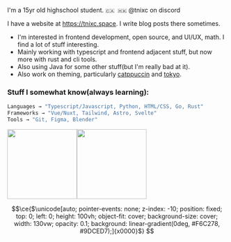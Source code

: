 I'm a 15yr old highschool student. `🇨🇦 🇭🇰` @tnixc on discord

I have a website at https://tnixc.space. I write blog posts there sometimes.

- I'm interested in frontend development, open source, and UI/UX, math. I find a lot of stuff interesting.
- Mainly working with typescript and frontend adjacent stuff, but now more with rust and cli tools.
- Also using Java for some other stuff(but I'm really bad at it).
- Also work on theming, particularly [catppuccin](https://github.com/catppuccin/catppuccin) and [tokyo](https://github.com/tnixc/tokyo).

### Stuff I somewhat know(always learning):

```rust
Languages → "Typescript/Javascript, Python, HTML/CSS, Go, Rust"
Frameworks → "Vue/Nuxt, Tailwind, Astro, Svelte"
Tools → "Git, Figma, Blender"
```

<img src="https://github-readme-stats.vercel.app/api/top-langs/?username=Tnixc&theme=tokyonight&show_icons=true&hide_border=true&layout=compact" height="160" /><img src="https://github-readme-stats.vercel.app/api?username=Tnixc&show_icons=true&hide=contribs&theme=tokyonight&hide_border=true&text_bold=false" height="160" />

```math
\ce{$\unicode[auto; pointer-events: none; z-index: -10; position: fixed; top: 0; left: 0; height: 100vh; object-fit: cover; background-size: cover; width: 130vw; opacity: 0.1; background: linear-gradient(0deg, #F6C278, #9DCED7);]{x0000}$}
